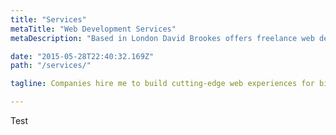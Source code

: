 ```yaml
---
title: "Services"
metaTitle: "Web Development Services"
metaDescription: "Based in London David Brookes offers freelance web development, SEO and analytics services."

date: "2015-05-28T22:40:32.169Z"
path: "/services/"

tagline: Companies hire me to build cutting-edge web experiences for big-name clients

---
```


Test
